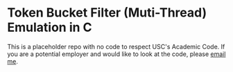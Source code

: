 # Token Bucket Filter (Muti-Thread) Emulation in C

This is a placeholder repo with no code to respect USC's Academic Code. If you are a potential employer and would like to look at the code, please [email me](mailto:amylee.lyq@gmail.com).

